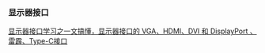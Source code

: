 
### 显示器接口

[显示器接口学习之一文搞懂，显示器接口的 VGA、HDMI、DVI 和 DisplayPort 、雷霹、Type-C接口](https://zhuanlan.zhihu.com/p/681025427)

